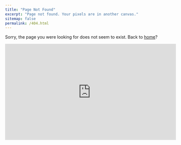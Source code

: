 ```yaml
---
title: "Page Not Found"
excerpt: "Page not found. Your pixels are in another canvas."
sitemap: false
permalink: /404.html
---
```


Sorry, the page you were looking for does not seem to exist. Back to [home](https://annebeyer.github.io/)?

<iframe width="560" height="315" src="https://www.youtube.com/embed/t3otBjVZzT0?si=LjR68exBXZEx5XQV" title="YouTube video player" frameborder="0" allow="accelerometer; autoplay; clipboard-write; encrypted-media; gyroscope; picture-in-picture; web-share" referrerpolicy="strict-origin-when-cross-origin" allowfullscreen></iframe>